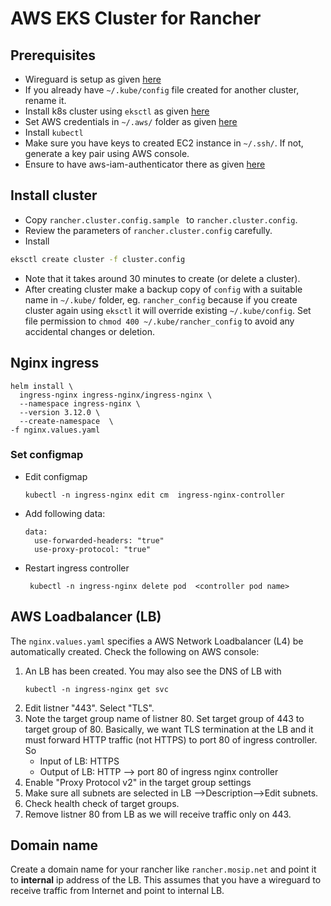 # AWS EKS Cluster for Rancher

## Prerequisites
* Wireguard is setup as given [here](../../docs/wireguard_bastion.md)
* If you already have `~/.kube/config` file created for another cluster, rename it.
* Install k8s cluster using `eksctl` as given [here](https://docs.aws.amazon.com/eks/latest/userguide/eksctl.html)
* Set AWS credentials in `~/.aws/` folder as given [here](https://docs.aws.amazon.com/cli/latest/userguide/cli-configure-files.html)
* Install `kubectl`
* Make sure you have keys to created EC2 instance in `~/.ssh/`. If not, generate a key pair using AWS console.
* Ensure to have aws-iam-authenticator there as given [here](https://docs.aws.amazon.com/eks/latest/userguide/install-aws-iam-authenticator.html)

## Install cluster
* Copy `rancher.cluster.config.sample ` to `rancher.cluster.config`.  
* Review the parameters of `rancher.cluster.config` carefully.
* Install
```sh
eksctl create cluster -f cluster.config
```
* Note that it takes around 30 minutes to create (or delete a cluster).
* After creating cluster make a backup copy of `config` with a suitable name in `~/.kube/` folder, eg. `rancher_config` because if you create cluster again using `eksctl` it will override existing `~/.kube/config`. Set file permission to `chmod 400 ~/.kube/rancher_config` to avoid any accidental changes or deletion.

## Nginx ingress
```
helm install \                               
  ingress-nginx ingress-nginx/ingress-nginx \
  --namespace ingress-nginx \
  --version 3.12.0 \
  --create-namespace  \
-f nginx.values.yaml
```

### Set configmap
* Edit configmap
    ```
    kubectl -n ingress-nginx edit cm  ingress-nginx-controller
    ```
* Add following data:
    ```
    data:
      use-forwarded-headers: "true"
      use-proxy-protocol: "true"
    ```
* Restart ingress controller
    ```
     kubectl -n ingress-nginx delete pod  <controller pod name>
    ```
## AWS Loadbalancer (LB)
The `nginx.values.yaml` specifies a AWS Network Loadbalancer (L4) be automatically created.  Check the following on AWS console:

1. An LB has been created. You may also see the DNS of LB with
    ```
    kubectl -n ingress-nginx get svc
    ```
1. Edit listner "443".  Select "TLS".
1. Note the target group name of listner 80. Set target group of 443 to target group of 80.  Basically, we want TLS termination at the LB and it must forward HTTP traffic (not HTTPS) to port 80 of ingress controller.  So
    * Input of LB:  HTTPS
    * Output of LB: HTTP --> port 80 of ingress nginx controller
1. Enable "Proxy Protocol v2" in the target group settings
1. Make sure all subnets are selected in LB -->Description-->Edit subnets.
1. Check health check of target groups.
1. Remove listner 80 from LB as we will receive traffic only on 443.

## Domain name
Create a domain name for your rancher like `rancher.mosip.net` and point it to **internal** ip address of the LB. This assumes that you have a wireguard to receive traffic from Internet and point to internal LB.
